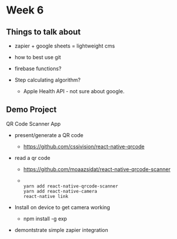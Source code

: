 # Week 6

## Things to talk about
- zapier + google sheets = lightweight cms
- how to best use git
- firebase functions?


- Step calculating algorithm?
    - Apple Health API - not sure about google.



## Demo Project

QR Code Scanner App
  - present/generate a QR code
    - https://github.com/cssivision/react-native-qrcode
  - read a qr code
    - https://github.com/moaazsidat/react-native-qrcode-scanner
    - ```

      yarn add react-native-qrcode-scanner
      yarn add react-native-camera
      react-native link
      ```

  - Install on device to get camera working
    - npm install -g exp
  - demontstrate simple zapier integration
